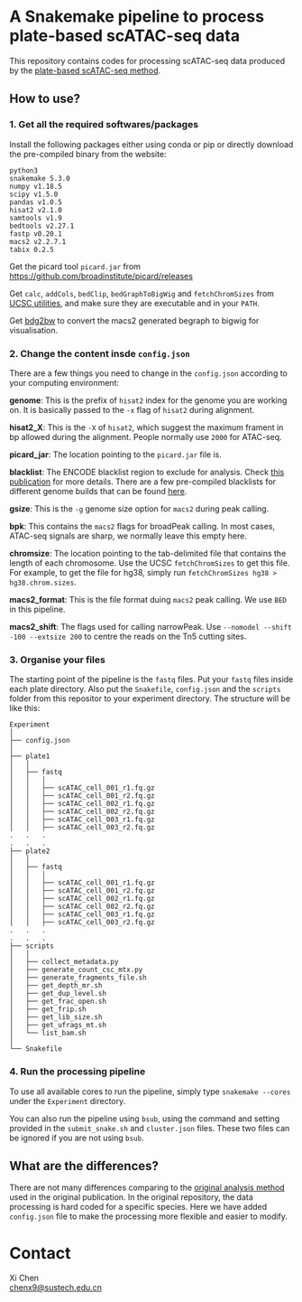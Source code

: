 # A Snakemake pipeline to process plate-based scATAC-seq data
This repository contains codes for processing scATAC-seq data produced by the [plate-based scATAC-seq method](https://www.nature.com/articles/s41467-018-07771-0).

## How to use?

### 1. Get all the required softwares/packages

Install the following packages either using conda or pip or directly download the pre-compiled binary from the website:

```
python3
snakemake 5.3.0
numpy v1.18.5
scipy v1.5.0
pandas v1.0.5
hisat2 v2.1.0
samtools v1.9
bedtools v2.27.1
fastp v0.20.1
macs2 v2.2.7.1
tabix 0.2.5
```

Get the picard tool `picard.jar` from https://github.com/broadinstitute/picard/releases

Get `calc`, `addCols`, `bedClip`, `bedGraphToBigWig` and `fetchChromSizes` from [UCSC utilities](http://hgdownload.soe.ucsc.edu/admin/exe/), and make sure they are executable and in your `PATH`.

Get [bdg2bw](https://gist.github.com/taoliu/2469050) to convert the macs2 generated begraph to bigwig for visualisation.

### 2. Change the content insde `config.json`

There are a few things you need to change in the `config.json` according to your computing environment:

__genome__: This is the prefix of `hisat2` index for the genome you are working on. It is basically passed to the `-x` flag of `hisat2` during alignment.

__hisat2_X__: This is the `-X` of `hisat2`, which suggest the maximum frament in bp allowed during the alignment. People normally use `2000` for ATAC-seq.

__picard_jar__: The location pointing to the `picard.jar` file is.

__blacklist__: The ENCODE blacklist region to exclude for analysis. Check [this publication](https://www.nature.com/articles/s41598-019-45839-z) for more details. There are a few pre-compiled blacklists for different genome builds that can be found [here](https://github.com/Boyle-Lab/Blacklist).

__gsize__: This is the `-g` genome size option for `macs2` during peak calling.

__bpk__: This contains the `macs2` flags for broadPeak calling. In most cases, ATAC-seq signals are sharp, we normally leave this empty here.

__chromsize__: The location pointing to the tab-delimited file that contains the length of each chromosome. Use the UCSC `fetchChromSizes` to get this file. For example, to get the file for hg38, simply run `fetchChromSizes hg38 > hg38.chrom.sizes`.

__macs2_format__: This is the file format duing `macs2` peak calling. We use `BED` in this pipeline.

__macs2_shift__: The flags used for calling narrowPeak. Use `--nomodel --shift -100 --extsize 200` to centre the reads on the Tn5 cutting sites.

### 3. Organise your files

The starting point of the pipeline is the `fastq` files. Put your `fastq` files inside each plate directory. Also put the `Snakefile`, `config.json` and the `scripts` folder from this repositor to your experiment directory. The structure will be like this:

```
Experiment
│
├── config.json
│
├── plate1
│   │
│   ├── fastq
│   │   │
│   │   ├── scATAC_cell_001_r1.fq.gz
│   │   ├── scATAC_cell_001_r2.fq.gz
│   │   ├── scATAC_cell_002_r1.fq.gz
│   │   ├── scATAC_cell_002_r2.fq.gz
│   │   ├── scATAC_cell_003_r1.fq.gz
│   │   ├── scATAC_cell_003_r2.fq.gz
.   .   .
.   .   .
├── plate2
│   │
│   ├── fastq
│   │   │
│   │   ├── scATAC_cell_001_r1.fq.gz
│   │   ├── scATAC_cell_001_r2.fq.gz
│   │   ├── scATAC_cell_002_r1.fq.gz
│   │   ├── scATAC_cell_002_r2.fq.gz
│   │   ├── scATAC_cell_003_r1.fq.gz
│   │   ├── scATAC_cell_003_r2.fq.gz
.   .   .
.   .   .
├── scripts
│   │
│   ├── collect_metadata.py
│   ├── generate_count_csc_mtx.py
│   ├── generate_fragments_file.sh
│   ├── get_depth_mr.sh
│   ├── get_dup_level.sh
│   ├── get_frac_open.sh
│   ├── get_frip.sh
│   ├── get_lib_size.sh
│   ├── get_ufrags_mt.sh
│   └── list_bam.sh
│
└── Snakefile

```

### 4. Run the processing pipeline

To use all available cores to run the pipeline, simply type `snakemake --cores` under the `Experiment` directory.

You can also run the pipeline using `bsub`, using the command and setting provided in the `submit_snake.sh` and `cluster.json` files. These two files can be ignored if you are not using `bsub`.

## What are the differences?

There are not many differences comparing to the [original analysis method](https://github.com/dbrg77/plate_scATAC-seq) used in the original publication. In the original repository, the data processing is hard coded for a specific species. Here we have added `config.json` file to make the processing more flexible and easier to modify.

# Contact
Xi Chen  
chenx9@sustech.edu.cn
